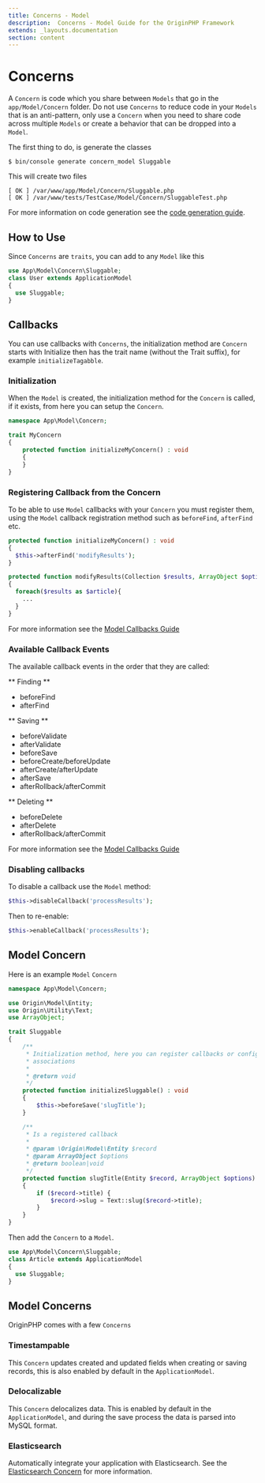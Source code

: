 ```yaml
---
title: Concerns - Model
description:  Concerns - Model Guide for the OriginPHP Framework
extends: _layouts.documentation
section: content
---
```

# Concerns

A `Concern` is code which you share between `Models` that go in the `app/Model/Concern` folder. Do not use `Concerns` to reduce code in your `Models` that is an anti-pattern, only use a `Concern` when you need to share code across multiple `Models` or create a behavior that can be dropped into a `Model`.

The first thing to do, is generate the classes

```linux
$ bin/console generate concern_model Sluggable
```

This will create two files

```
[ OK ] /var/www/app/Model/Concern/Sluggable.php
[ OK ] /var/www/tests/TestCase/Model/Concern/SluggableTest.php
```

For more information on code generation see the [code generation guide](/docs/development/code-generation).

## How to Use

Since `Concerns` are `traits`, you can add to any `Model` like this

```php
use App\Model\Concern\Sluggable;
class User extends ApplicationModel
{
  use Sluggable;
}
```

## Callbacks

You can use callbacks with `Concerns`, the initialization method are `Concern` starts with Initialize then has the trait name (without the Trait suffix), for example `initializeTagabble`.

### Initialization

When the `Model` is created, the initialization method for the `Concern` is called, if it exists, from here you can setup the `Concern`.

```php
namespace App\Model\Concern;

trait MyConcern
{
    protected function initializeMyConcern() : void
    {
    }
}
```

### Registering Callback from the Concern

To be able to use `Model` callbacks with your `Concern` you must register them, using the `Model` callback registration method such as `beforeFind`, `afterFind` etc.

```php
protected function initializeMyConcern() : void
{
  $this->afterFind('modifyResults');
}

protected function modifyResults(Collection $results, ArrayObject $options) : void
{
  foreach($results as $article){
    ...
  }
}
```

For more information see the [Model Callbacks Guide](/docs/model/callbacks) 

### Available Callback Events

The available callback events in the order that they are called:

** Finding ** 
- beforeFind
- afterFind

** Saving **

- beforeValidate
- afterValidate
- beforeSave
- beforeCreate/beforeUpdate
- afterCreate/afterUpdate
- afterSave
- afterRollback/afterCommit

** Deleting ** 
- beforeDelete
- afterDelete
- afterRollback/afterCommit

For more information see the [Model Callbacks Guide](/docs/model/callbacks) 

### Disabling callbacks

To disable a callback use the `Model` method:

```php
$this->disableCallback('processResults');
```

Then to re-enable:

```php
$this->enableCallback('processResults');
```

## Model Concern

Here is an example `Model` `Concern`

```php
namespace App\Model\Concern;

use Origin\Model\Entity;
use Origin\Utility\Text;
use ArrayObject;

trait Sluggable
{
    /**
     * Initialization method, here you can register callbacks or configure model
     * associations
     *
     * @return void
     */
    protected function initializeSluggable() : void
    {
        $this->beforeSave('slugTitle');
    }

    /**
     * Is a registered callback
     *
     * @param \Origin\Model\Entity $record
     * @param ArrayObject $options
     * @return boolean|void
     */
    protected function slugTitle(Entity $record, ArrayObject $options)
    {
        if ($record->title) {
            $record->slug = Text::slug($record->title);
        }
    }
}
```

Then add the `Concern` to a `Model`.

```php
use App\Model\Concern\Sluggable;
class Article extends ApplicationModel
{
  use Sluggable;
}
```

## Model Concerns

OriginPHP comes with a few `Concerns` 

### Timestampable

This `Concern` updates created and updated fields when creating or saving records, this is also enabled by default in the `ApplicationModel`.

### Delocalizable

This `Concern` delocalizes data. This is enabled by default in the `ApplicationModel`, and during the save process the data is parsed into MySQL format.

### Elasticsearch

Automatically integrate your application with Elasticsearch. See the [Elasticsearch Concern](/docs/model/elasticsearch-concern) for more information.